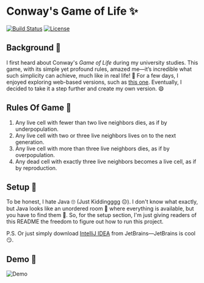 # Conway's Game of Life ✨

[![Build Status](https://img.shields.io/badge/build-passing-brightgreen)](https://github.com/Toms343/Conway-Life-Game)
[![License](https://img.shields.io/badge/license-MIT-blue)](https://github.com/Toms343/Conway-Life-Game/blob/main/LICENSE)

## Background 🤯

I first heard about Conway's *Game of Life* during my university studies. This game, with its simple yet profound rules, amazed me—it’s incredible what such simplicity can achieve, 
much like in real life! 🌱 For a few days, I enjoyed exploring web-based versions, such as [this one](https://playgameoflife.com/). 
Eventually, I decided to take it a step further and create my own version. 😄 

## Rules Of Game 📜

1. Any live cell with fewer than two live neighbors dies, as if by underpopulation.
2. Any live cell with two or three live neighbors lives on to the next generation.
3. Any live cell with more than three live neighbors dies, as if by overpopulation.
4. Any dead cell with exactly three live neighbors becomes a live cell, as if by reproduction.

## Setup 🌱

To be honest, I hate Java 🙄 (Just Kiddingggg 😔). I don't know what exactly, but Java looks like an unordered room 🤨 where everything is available, but you have to find them 💭. 
So, for the setup section, I'm just giving readers of this README the freedom to figure out how to run this project.

P.S. Or just simply download [IntelliJ IDEA](https://www.jetbrains.com/idea/) from JetBrains—JetBrains is cool 😏.


## Demo 🚀

![Demo](https://github.com/TomC333/Conway-Life-Game/blob/main/Images/gameOfLife.gif)
